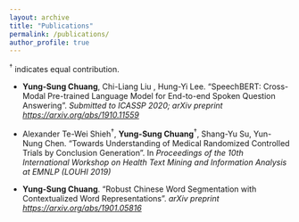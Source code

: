 ```yaml
---
layout: archive
title: "Publications"
permalink: /publications/
author_profile: true
---
```


$^\dagger$ indicates equal contribution.


- __Yung-Sung Chuang__, Chi-Liang Liu , Hung-Yi Lee. 
“SpeechBERT: Cross-Modal Pre-trained Language Model for End-to-end
Spoken Question Answering”. 
_Submitted to ICASSP 2020; arXiv preprint https://arxiv.org/abs/1910.11559_

- Alexander Te-Wei Shieh$^\dagger$, __Yung-Sung Chuang__$^\dagger$, Shang-Yu Su, Yun-Nung Chen. 
“Towards Understanding of Medical Randomized Controlled Trials by Conclusion Generation”. 
In _Proceedings of the 10th International Workshop on Health Text Mining and Information Analysis at EMNLP (LOUHI 2019)_

- __Yung-Sung Chuang__. 
“Robust Chinese Word Segmentation with Contextualized Word Representations”.
_arXiv preprint https://arxiv.org/abs/1901.05816_


